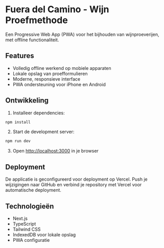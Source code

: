 # Fuera del Camino - Wijn Proefmethode

Een Progressive Web App (PWA) voor het bijhouden van wijnproeverijen, met offline functionaliteit.

## Features

- Volledig offline werkend op mobiele apparaten
- Lokale opslag van proefformulieren
- Moderne, responsieve interface
- PWA ondersteuning voor iPhone en Android

## Ontwikkeling

1. Installeer dependencies:
```bash
npm install
```

2. Start de development server:
```bash
npm run dev
```

3. Open [http://localhost:3000](http://localhost:3000) in je browser

## Deployment

De applicatie is geconfigureerd voor deployment op Vercel. Push je wijzigingen naar GitHub en verbind je repository met Vercel voor automatische deployment.

## Technologieën

- Next.js
- TypeScript
- Tailwind CSS
- IndexedDB voor lokale opslag
- PWA configuratie 